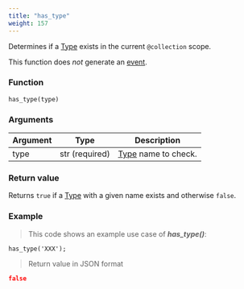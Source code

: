 ```yaml
---
title: "has_type"
weight: 157
---
```


Determines if a [Type](../../data-types/type) exists in the current `@collection` scope.

This function does *not* generate an [event](../../overview/events).

### Function

`has_type(type)`

### Arguments

Argument | Type | Description
-------- | ---- | -----------
type | str (required) | [Type](../../data-types/type) name to check.

### Return value

Returns `true` if a [Type](../../data-types/type) with a given name exists and otherwise `false`.

### Example

> This code shows an example use case of ***has_type()***:

```thingsdb,json_response
has_type('XXX');
```

> Return value in JSON format

```json
false
```
